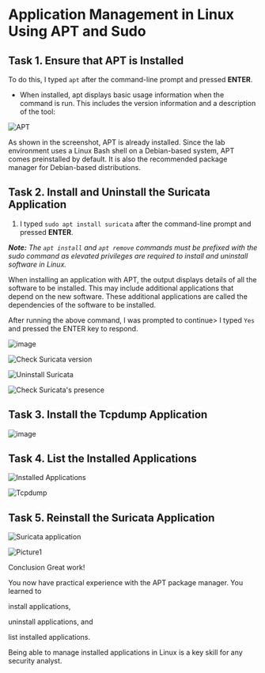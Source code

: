 # Application Management in Linux Using APT and Sudo

## Task 1. Ensure that APT is Installed

 To do this, I typed `apt` after the command-line prompt and pressed **ENTER**.
 * When installed, apt displays basic usage information when the command is run. This includes the version information and a description of the tool:

![APT](https://github.com/user-attachments/assets/c90f89bd-1607-4260-a451-02f58b3480f1)

As shown in the screenshot, APT is already installed. Since the lab environment uses a Linux Bash shell on a Debian-based system, APT comes preinstalled by default. It is also the recommended package manager for Debian-based distributions.

## Task 2. Install and Uninstall the Suricata Application

1. I typed `sudo apt install suricata` after the command-line prompt and pressed **ENTER**.

***Note:** The `apt install` and `apt remove` commands must be prefixed with the sudo command as elevated privileges are required to install and uninstall software in Linux.*

When installing an application with APT, the output displays details of all the software to be installed. This may include additional applications that depend on the new software. These additional applications are called the dependencies of the software to be installed.

After running the above command, I was prompted to continue> I typed `Yes` and pressed the ENTER key to respond.

![image](https://github.com/user-attachments/assets/45db61d9-790b-4b1e-86da-36fd89701fb8)





![Check Suricata version](https://github.com/user-attachments/assets/43b92183-10f3-4680-a429-6bc0ef18ce4c)

![Uninstall Suricata](https://github.com/user-attachments/assets/40cb108b-2d9f-49c7-b004-b86bb87c8553)


![Check Suricata's presence](https://github.com/user-attachments/assets/3e2b09ce-15df-47ec-91ae-7789ce8dab51)

## Task 3. Install the Tcpdump Application

![image](https://github.com/user-attachments/assets/5a5fdab8-607c-4aac-9139-93943c71b683)



## Task 4. List the Installed Applications

![Installed Applications](https://github.com/user-attachments/assets/7f1a0700-a6fa-4741-a591-04fad8556e33)

![Tcpdump](https://github.com/user-attachments/assets/56233fbc-2e15-4da7-bcd7-c4ff40de9dd1)



## Task 5. Reinstall the Suricata Application

![Suricata application](https://github.com/user-attachments/assets/831f5cf1-7842-40b4-8fdb-13dbd2b44f0f)

![Picture1](https://github.com/user-attachments/assets/69505ded-795a-419f-99be-4babdb05f954)

Conclusion
Great work!

You now have practical experience with the APT package manager. You learned to

install applications,

uninstall applications, and

list installed applications.

Being able to manage installed applications in Linux is a key skill for any security analyst.

